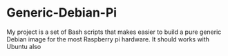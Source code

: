 # Generic-Debian-Pi
My project is a set of Bash scripts that makes easier to build a pure generic Debian image for the most Raspberry pi hardware. It should works with Ubuntu also
